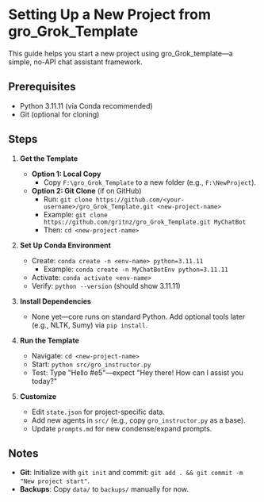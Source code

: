 # Setting Up a New Project from gro_Grok_Template

This guide helps you start a new project using gro_Grok_template—a simple, no-API chat assistant framework.

## Prerequisites
- Python 3.11.11 (via Conda recommended)
- Git (optional for cloning)

## Steps
1. **Get the Template**
   - **Option 1: Local Copy**
     - Copy `F:\gro_Grok_Template` to a new folder (e.g., `F:\NewProject`).
   - **Option 2: Git Clone** (if on GitHub)
     - Run: `git clone https://github.com/<your-username>/gro_Grok_Template.git <new-project-name>`
     - Example: `git clone https://github.com/gritnz/gro_Grok_Template.git MyChatBot`
     - Then: `cd <new-project-name>`

2. **Set Up Conda Environment**
   - Create: `conda create -n <env-name> python=3.11.11`
     - Example: `conda create -n MyChatBotEnv python=3.11.11`
   - Activate: `conda activate <env-name>`
   - Verify: `python --version` (should show 3.11.11)

3. **Install Dependencies**
   - None yet—core runs on standard Python. Add optional tools later (e.g., NLTK, Sumy) via `pip install`.

4. **Run the Template**
   - Navigate: `cd <new-project-name>`
   - Start: `python src/gro_instructor.py`
   - Test: Type "Hello #e5"—expect "Hey there! How can I assist you today?"

5. **Customize**
   - Edit `state.json` for project-specific data.
   - Add new agents in `src/` (e.g., copy `gro_instructor.py` as a base).
   - Update `prompts.md` for new condense/expand prompts.

## Notes
- **Git**: Initialize with `git init` and commit: `git add . && git commit -m "New project start"`.
- **Backups**: Copy `data/` to `backups/` manually for now.